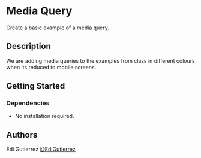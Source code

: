 # Media Query

Create a basic example of a media query.

## Description

We are adding media queries to the examples from class in different colours when its reduced
to mobile screens.

## Getting Started

### Dependencies

* No installation required.

## Authors

Edi Gutierrez 
[@EdiGutierrez](https://www.fanshaweonline.ca/d2l/le/content/947337/viewContent/7082221/View)


